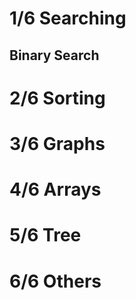 # 1/6 Searching
## Binary Search

# 2/6 Sorting


# 3/6 Graphs

# 4/6 Arrays

# 5/6 Tree

# 6/6 Others
